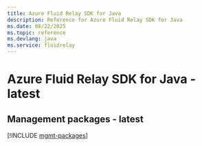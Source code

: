 ```yaml
---
title: Azure Fluid Relay SDK for Java
description: Reference for Azure Fluid Relay SDK for Java
ms.date: 08/22/2025
ms.topic: reference
ms.devlang: java
ms.service: fluidrelay
---
```

# Azure Fluid Relay SDK for Java - latest

## Management packages - latest
[!INCLUDE [mgmt-packages](fluid-relay-mgmt-index.md)]